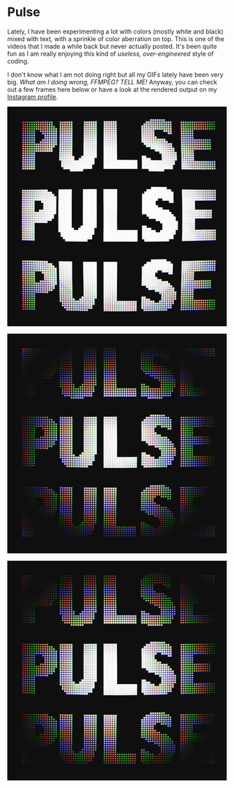 # Pulse

Lately, I have been experimenting a lot with colors (mostly white and black) mixed with text, with a sprinkle of color aberration on top.
This is one of the videos that I made a while back but never actually posted. It's been quite fun as I am really enjoying this kind of *useless, over-engineered* style of coding.

I don't know what I am not doing right but all my GIFs lately have been very big. *What am I doing wrong, FFMPEG? TELL ME!*
Anyway, you can check out a few frames here below or have a look at the rendered output on my [Instagram profile](https://www.instagram.com/lorossi).

![frame-1](output/0000035.png)

![frame-2](output/0000275.png)

![frame-3](output/0000583.png)
